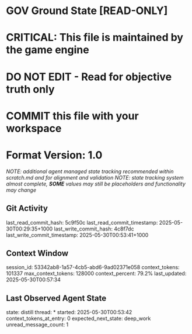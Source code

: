 # GOV Ground State [READ-ONLY]
# CRITICAL: This file is maintained by the game engine
# DO NOT EDIT - Read for objective truth only
# COMMIT this file with your workspace
# Format Version: 1.0
*NOTE: additional agent managed state tracking recommended within scratch.md and for alignment and validation*
*NOTE: state tracking system almost complete, **SOME** values may still be placeholders and functionality may change*

## Git Activity
last_read_commit_hash: 5c9f50c
last_read_commit_timestamp: 2025-05-30T00:29:35+1000
last_write_commit_hash: 4c8f7dc
last_write_commit_timestamp: 2025-05-30T00:53:41+1000

## Context Window
session_id: 53342ab8-1a57-4cb5-abd6-9ad02371e058
context_tokens: 101337
max_context_tokens: 128000
context_percent: 79.2%
last_updated: 2025-05-30T00:57:34

## Last Observed Agent State
state: distill
thread: *
started: 2025-05-30T00:53:42
context_tokens_at_entry: 0
expected_next_state: deep_work
unread_message_count: 1
